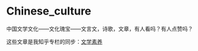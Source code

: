 # Chinese_culture
中国文学文化——文化瑰宝——文言文，诗歌，文章，有人看吗？有人点赞吗？

这些文章是我知乎专栏的同步：[文学素养](https://www.zhihu.com/column/c_1310662277818212352)